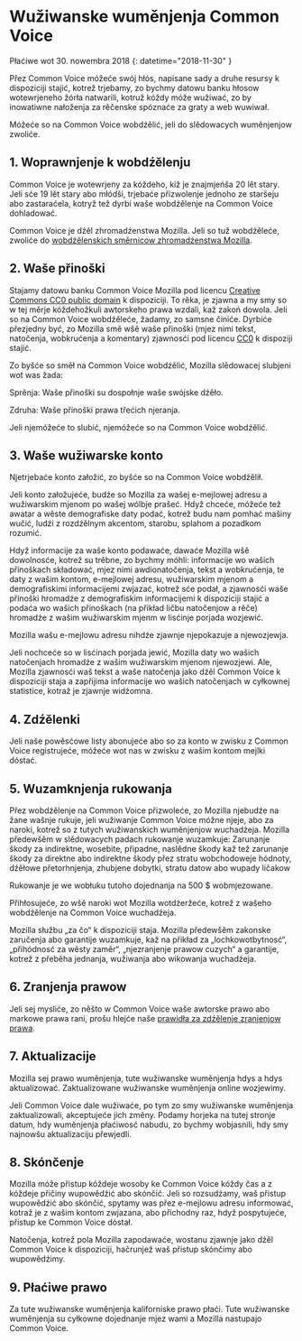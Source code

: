 # Wužiwanske wuměnjenja Common Voice

Płaćiwe wot 30. nowembra 2018 {: datetime="2018-11-30" }

Přez Common Voice móžeće swój hłós, napisane sady a druhe resursy k dispoziciji stajić, kotrež trjebamy, zo bychmy datowu banku hłosow wotewrjeneho žórła natwarili, kotruž kóždy móže wužiwać, zo by inowatiwne nałoženja za rěčenske spóznaće za graty a web wuwiwał.

Móžeće so na Common Voice wobdźělić, jeli do slědowacych wuměnjenjow zwoliće. 

## 1. Woprawnjenje k wobdźělenju
Common Voice je wotewrjeny za kóždeho, kiž je znajmjeńša 20 lět stary. Jeli sće 19 lět stary abo młódši, trjebaće přizwolenje jednoho ze staršeju abo zastaraćela, kotryž tež dyrbi waše wobdźělenje na Common Voice dohladować. 

Common Voice je dźěl zhromadźenstwa Mozilla. Jeli so tuž wobdźěleće, zwoliće do [wobdźělenskich směrnicow zhromadźenstwa Mozilla](https://www.mozilla.org/en-US/about/governance/policies/participation/). 

## 2. Waše přinoški
Stajamy datowu banku Common Voice Mozilla pod licencu [Creative Commons CC0 public domain](https://creativecommons.org/publicdomain/zero/1.0/) k dispoziciji. To rěka, je zjawna a my smy so w tej měrje kóždehožkuli awtorskeho prawa wzdali, kaž zakoń dowola. Jeli so na Common Voice wobdźěleće, žadamy, zo samsne činiće. Dyrbiće přezjedny być, zo Mozilla smě wšě waše přinoški (mjez nimi tekst, natočenja, wobkrućenja a komentary) zjawnosći pod licencu [CC0](https://creativecommons.org/publicdomain/zero/1.0/) k dispoziji stajić. 

Zo byšće so směł na Common Voice wobdźělić, Mozilla slědowacej slubjeni wot was žada:

Sprěnja: Waše přinoški su dospołnje waše swójske dźěło.

Zdruha: Waše přinoški prawa třećich njeranja. 

Jeli njemóžeće to slubić, njemóžeće so na Common Voice wobdźělić. 

## 3. Waše wužiwarske konto
Njetrjebaće konto załožić, zo byšće so na Common Voice wobdźělił. 

Jeli konto załožujeće, budźe so Mozilla za wašej e-mejlowej adresu a wužiwarskim mjenom po wašej wólbje prašeć. Hdyž chceće, móžeće tež awatar a wěste demografiske daty podać, kotrež budu nam pomhać mašiny wučić, ludźi z rozdźělnym akcentom, starobu, splahom a pozadkom rozumić.  

Hdyž informacije za waše konto podawaće, dawaće Mozilla wšě dowolnosće, kotrež su trěbne, zo bychmy móhli: 
informacije wo wašich přinoškach składować, mjez nimi awdionatočenja, tekst a wobkrućenja, 
te daty z wašim kontom, e-mejlowej adresu, wužiwarskim mjenom a demografiskimi informacijemi zwjazać, kotrež sće podał, a 
zjawnosći waše přinoški hromadźe z demografiskim informacijemi k dispoziciji stajić a podaća wo wašich přinoškach (na přikład ličbu natočenjow a rěče) hromadźe z wašim wužiwarskim mjenm w lisćinje porjada wozjewić.  

Mozilla wašu e-mejlowu adresu nihdźe zjawnje njepokazuje a njewozjewja. 

Jeli nochceće so w lisćinach porjada jewić, Mozilla daty wo wašich natočenjach hromadźe z wašim wužiwarskim mjenom njewozjewi. Ale, Mozilla zjawnosći waš tekst a waše natočenja jako dźěl Common Voice k dispoziciji staja a zapřijima informacije wo wašich natočenjach w cyłkownej statistice, kotraž je zjawnje widźomna.  

## 4. Zdźělenki
Jeli naše powěsćowe listy abonujeće abo so za konto w zwisku z Common Voice registrujeće, móžeće wot nas w zwisku z wašim kontom mejlki dóstać. 

## 5. Wuzamknjenja rukowanja

Přez wobdźělenje na Common Voice přizwoleće, zo Mozilla njebudźe na žane wašnje rukuje, jeli wužiwanje Common Voice móžne njeje, abo za naroki, kotrež so z tutych wužiwanskich wuměnjenjow wuchadźeja. Mozilla předewšěm w slědowacych padach rukowanje wuzamkuje:
Zarunanje škody za indirektne, wosebite, připadne, naslědne škody kaž tež zarunanje škody za direktne abo indirektne škody přez stratu wobchodoweje hódnoty, dźěłowe přetorhnjenja, zhubjene dobytki, stratu datow abo wupady ličakow

Rukowanje je we wobłuku tutoho dojednanja na 500 $ wobmjezowane. 

Přihłosujeće, zo wšě naroki wot Mozilla wotdźeržeće, kotrež z wašeho wobdźělenje na Common Voice wuchadźeja. 

Mozilla słužbu „za čo“ k dispoziciji staja. Mozilla předewšěm zakonske zaručenja abo garantije wuzamkuje, kaž na přikład za „lochkowotbytnosć“, „přihódnosć za wěsty zaměr“, „njezranjenje prawow cuzych“ a garantije, kotrež z přeběha jednanja, wužiwanja abo wikowanja wuchadźeja. 

## 6. Zranjenja prawow
Jeli sej mysliće, zo něšto w Common Voice waše awtorske prawo abo markowe prawa rani, prošu hlejće naše [prawidła za zdźělenje zranjenjow prawa](https://www.mozilla.org/about/legal/report-infringement/).

## 7. Aktualizacije 
Mozilla sej prawo wuměnjenja, tute wužiwanske wuměnjenja hdys a hdys aktualizować. Zaktualizowane wužiwanske wuměnjenja online wozjewimy. 

Jeli Common Voice dale wužiwaće, po tym zo smy wužiwanske wuměnjenja zaktualizowali, akceptujeće jich změny. Podamy horjeka na tutej stronje datum, hdy wuměnjenja płaćiwosć nabudu, zo bychmy wobjasnili, hdy smy najnowšu aktualizaciju přewjedli. 

## 8. Skónčenje 
Mozilla móže přistup kóždeje wosoby ke Common Voice kóždy čas a z kóždeje přičiny wupowědźić abo skónčić. Jeli so rozsudźamy, waš přistup wupowědźić abo skónčić, spytamy was přez e-mejlowu adresu informować, kotraž je z wašim kontom zwjazana, abo přichodny raz, hdyž pospytujeće, přistup ke Common Voice dóstał. 

Natočenja, kotrež pola Mozilla zapodawaće, wostanu zjawnje jako dźěl Common Voice k dispoziciji, hačrunjež waš přistup skónčimy abo wupowědźimy. 

## 9. Płaćiwe prawo
Za tute wužiwanske wuměnjenja kaliforniske prawo płaći. Tute wužiwanske wuměnjenja su cyłkowne dojednanje mjez wami a Mozilla nastupajo Common Voice.

